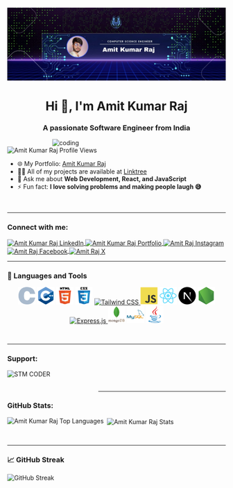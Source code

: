 ![logo](https://github.com/amitrajstm/amitrajstm/blob/main/Github%20Banner.jpg)
<h1 align="center">Hi 👋, I'm Amit Kumar Raj</h1>
<h3 align="center">A passionate Software Engineer from India</h3>

<img align="right" alt="coding" width="400" src="https://user-images.githubusercontent.com/55389276/140866485-8fb1c876-9a8f-4d6a-98dc-08c4981eaf70.gif">

<p align="left">
    <img src="https://komarev.com/ghpvc/?username=amitrajstm&label=Profile%20views&color=0e75b6&style=flat" alt="Amit Kumar Raj Profile Views" />
</p>

- 🌐 My Portfolio: [Amit Kumar Raj](https://amitkumarraj.vercel.app/)  
- 👨‍💻 All of my projects are available at [Linktree](https://linktr.ee/amitrajstm)  
- 💬 Ask me about **Web Development, React, and JavaScript**  
- ⚡ Fun fact: **I love solving problems and making people laugh 😅**
<br>

---

<h3 align="left">Connect with me:</h3>
<p align="left">
    <a href="https://www.linkedin.com/in/amitkumarraj1/" target="blank">
        <img align="center" src="https://raw.githubusercontent.com/rahuldkjain/github-profile-readme-generator/master/src/images/icons/Social/linked-in-alt.svg" alt="Amit Kumar Raj LinkedIn" height="30" width="40" />
    </a>
    <a href="https://amitkumarraj.vercel.app/" target="blank">
        <img align="center" src="https://img.icons8.com/ios-filled/50/007bff/briefcase.png" alt="Amit Kumar Raj Portfolio" height="30" width="40" />
    </a>
    <a href="https://www.instagram.com/amitraj_stm/" target="blank">
        <img align="center" src="https://raw.githubusercontent.com/rahuldkjain/github-profile-readme-generator/master/src/images/icons/Social/instagram.svg" alt="Amit Raj Instagram" height="30" width="40" />
    </a>
    <a href="https://www.facebook.com/englishconversationinsitamarhi/" target="blank">
        <img align="center" src="https://raw.githubusercontent.com/rahuldkjain/github-profile-readme-generator/master/src/images/icons/Social/facebook.svg" alt="Amit Raj Facebook" height="30" width="40" />
    </a>
    <a href="https://x.com/Amit_Raj_Stm" target="blank">
        <img align="center" src="https://raw.githubusercontent.com/rahuldkjain/github-profile-readme-generator/master/src/images/icons/Social/twitter.svg" alt="Amit Raj X" height="30" width="40" />
    </a>
</p>

---

### 🧰 Languages and Tools
<p align="center">
  <a href="https://www.cprogramming.com/" target="_blank" rel="noreferrer"><img src="https://raw.githubusercontent.com/devicons/devicon/master/icons/c/c-original.svg" alt="C" width="40" height="40"/></a>
  <a href="https://www.w3schools.com/cpp/" target="_blank" rel="noreferrer"><img src="https://raw.githubusercontent.com/devicons/devicon/master/icons/cplusplus/cplusplus-original.svg" alt="C++" width="40" height="40"/></a>
  <a href="https://www.w3.org/html/" target="_blank" rel="noreferrer"><img src="https://raw.githubusercontent.com/devicons/devicon/master/icons/html5/html5-original-wordmark.svg" alt="HTML5" width="40" height="40"/></a>
  <a href="https://www.w3schools.com/css/" target="_blank" rel="noreferrer"><img src="https://raw.githubusercontent.com/devicons/devicon/master/icons/css3/css3-original-wordmark.svg" alt="CSS3" width="40" height="40"/></a>
<a href="https://tailwindcss.com/" target="_blank" rel="noreferrer">
  <img src="https://cdn.simpleicons.org/tailwindcss/38B2AC" alt="Tailwind CSS" width="40" height="40"/>
</a>
  <a href="https://developer.mozilla.org/en-US/docs/Web/JavaScript" target="_blank" rel="noreferrer"><img src="https://raw.githubusercontent.com/devicons/devicon/master/icons/javascript/javascript-original.svg" alt="JavaScript" width="40" height="40"/></a>
  <a href="https://reactjs.org/" target="_blank" rel="noreferrer"><img src="https://raw.githubusercontent.com/devicons/devicon/master/icons/react/react-original.svg" alt="React" width="40" height="40"/></a>
  <a href="https://nextjs.org/" target="_blank" rel="noreferrer"><img src="https://raw.githubusercontent.com/devicons/devicon/master/icons/nextjs/nextjs-original.svg" alt="Next.js" width="40" height="40"/></a>
  <a href="https://nodejs.org/" target="_blank" rel="noreferrer"><img src="https://raw.githubusercontent.com/devicons/devicon/master/icons/nodejs/nodejs-original.svg" alt="Node.js" width="40" height="40"/></a>
 <a href="https://expressjs.com/" target="_blank" rel="noreferrer">
  <img src="https://www.vectorlogo.zone/logos/expressjs/expressjs-icon.svg" alt="Express.js" width="40" height="40"/>
</a>
<a href="https://www.mongodb.com/" target="_blank" rel="noreferrer"><img src="https://raw.githubusercontent.com/devicons/devicon/master/icons/mongodb/mongodb-original-wordmark.svg" alt="MongoDB" width="40" height="40"/></a>
  <a href="https://www.mysql.com/" target="_blank" rel="noreferrer"><img src="https://raw.githubusercontent.com/devicons/devicon/master/icons/mysql/mysql-original-wordmark.svg" alt="MySQL" width="40" height="40"/></a>
  <a href="https://www.java.com" target="_blank" rel="noreferrer"><img src="https://raw.githubusercontent.com/devicons/devicon/master/icons/java/java-original.svg" alt="Java" width="40" height="40"/></a>
</p>
<br>

---

<h3 align="left">Support:</h3>
<p>
    <a href="https://www.youtube.com/@stmcoder">
        <img align="left" src="https://cdn.buymeacoffee.com/buttons/v2/default-yellow.png" height="50" width="210" alt="STM CODER" />
    </a>
</p>
<br><br>

---

<h3 align="left">GitHub Stats:</h3>
<p>
    <img align="left" src="https://github-readme-stats.vercel.app/api/top-langs?username=amitrajstm&show_icons=true&locale=en&layout=compact" alt="Amit Kumar Raj Top Languages" />
</p>

<p>&nbsp;
    <img align="center" src="https://github-readme-stats.vercel.app/api?username=amitrajstm&show_icons=true&locale=en" alt="Amit Kumar Raj Stats" />
</p>
<br>

---

### 📈 GitHub Streak
![GitHub Streak](https://github-readme-streak-stats-salesp07.vercel.app?user=amitrajstm&theme=tokyonight&hide_border=false)




